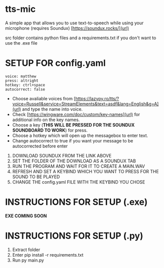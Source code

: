 # tts-mic
A simple app that allows you to use text-to-speech while using your microphone (requires Soundux)
[https://soundux.rocks/](url)

src folder contains python files and a requirements.txt if you don't want to use the .exe file

# SETUP FOR config.yaml
```
voice: matthew
press: altright
hotkey: ctrl+space
autocorrect: false
```
- Choose avaliable voices from [https://lazypy.ro/tts/?voice=Russell&service=StreamElements&text=asdf&lang=English&g=A](url) and type the name into voice.
- Check [https://wingware.com/doc/custom/key-names](url) for additional info on the key names.
- Choose a key (**THIS WILL BE PRESSED FOR THE SOUNDUX SOUNDBOARD TO WORK**) for press.
- Choose a hotkey which will open up the messagebox to enter text.
- Change autocorrect to true if you want your message to be autocorrected before enter

1. DOWNLOAD SOUNDUX FROM THE LINK ABOVE
2. SET THE FOLDER OF THE DOWNLOAD AS A SOUNDUX TAB
3. RUN THE PROGRAM AND WAIT FOR IT TO CREATE A MAIN.WAV
4. REFRESH AND SET A KEYBIND WHICH YOU WANT TO PRESS FOR THE SOUND TO BE PLAYED
5. CHANGE THE config.yaml FILE WITH THE KEYBIND YOU CHOSE


# INSTRUCTIONS FOR SETUP (.exe)
**EXE COMING SOON**


# INSTRUCTIONS FOR SETUP (.py)
1. Extract folder
2. Enter pip install -r requirements.txt
3. Run py main.py
